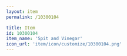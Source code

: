 ```yaml
---
layout: item
permalink: /10300104

title: Item
id: 10300104
item_name: 'Spit and Vinegar'
icon_url: 'item/icon/customize/10300104.png'
---
```

